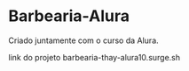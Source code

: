 # Barbearia-Alura
Criado juntamente com o curso da Alura.

link do projeto
barbearia-thay-alura10.surge.sh
